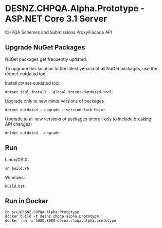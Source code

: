 # DESNZ.CHPQA.Alpha.Prototype - ASP.NET Core 3.1 Server

CHPQA Schemes and Submissions Proxy/Facade API

## Upgrade NuGet Packages

NuGet packages get frequently updated.

To upgrade this solution to the latest version of all NuGet packages, use the dotnet-outdated tool.


Install dotnet-outdated tool:

```
dotnet tool install --global dotnet-outdated-tool
```

Upgrade only to new minor versions of packages

```
dotnet outdated --upgrade --version-lock Major
```

Upgrade to all new versions of packages (more likely to include breaking API changes)

```
dotnet outdated --upgrade
```


## Run

Linux/OS X:

```
sh build.sh
```

Windows:

```
build.bat
```
## Run in Docker

```
cd src/DESNZ.CHPQA.Alpha.Prototype
docker build -t desnz.chpqa.alpha.prototype .
docker run -p 5000:8080 desnz.chpqa.alpha.prototype
```
